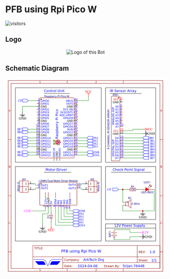 # PFB using Rpi Pico W

![visitors](https://visitor-badge.laobi.icu/badge?page_id=srijan-76448.PFB-using-Rpi-Pico-W)

## Logo
<p align = "center">
  <img 
    src = "imgs/Logo-2.jpeg" 
    alt = "Logo of this Bot"
    width: 100% 
    height: 100% 
    align = "center"
  />
</p>

## Schematic Diagram
<p align = "center">
  <img 
    src = "imgs/schematic-diagram.png"
    alt = "Schematic Diagram of this Bot"
    width: 100% 
    height: 100% 
    align = "center"
  />
</p>
